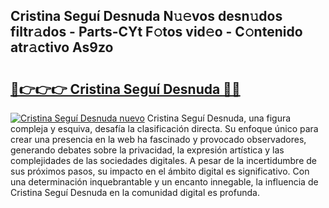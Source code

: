 ## Cristina Seguí Desnuda N𝚞𝚎vos desn𝚞dos filtr𝚊dos - Parts-CYt F𝚘tos vid𝚎o - C𝚘ntenido atr𝚊ctivo As9zo

# <h2><a href="http://mb7ccj.tromn.icu/?c=Cristina+Segu%c3%ad+Desnuda">🔗👉👉👉 Cristina Seguí Desnuda 🔗🔗</a></h2>

[![Cristina Seguí Desnuda nuevo](https://i.imgur.com/pEAQMta.gif)](http://mb7ccj.tromn.icu/?c=Cristina+Segu%c3%ad+Desnuda)
Cristina Seguí Desnuda, una figura compleja y esquiva, desafía la clasificación directa. Su enfoque único para crear una presencia en la web ha fascinado y provocado observadores, generando debates sobre la privacidad, la expresión artística y las complejidades de las sociedades digitales. A pesar de la incertidumbre de sus próximos pasos, su impacto en el ámbito digital es significativo. Con una determinación inquebrantable y un encanto innegable, la influencia de Cristina Seguí Desnuda en la comunidad digital es profunda.
